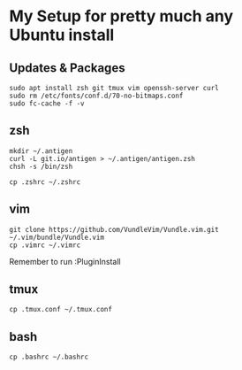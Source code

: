 # My Setup for pretty much any Ubuntu install

## Updates & Packages

    sudo apt install zsh git tmux vim openssh-server curl
    sudo rm /etc/fonts/conf.d/70-no-bitmaps.conf
    sudo fc-cache -f -v


## zsh

    mkdir ~/.antigen
    curl -L git.io/antigen > ~/.antigen/antigen.zsh
    chsh -s /bin/zsh

    cp .zshrc ~/.zshrc

## vim
    git clone https://github.com/VundleVim/Vundle.vim.git ~/.vim/bundle/Vundle.vim
    cp .vimrc ~/.vimrc

Remember to run :PluginInstall


## tmux
    cp .tmux.conf ~/.tmux.conf

## bash
    cp .bashrc ~/.bashrc
